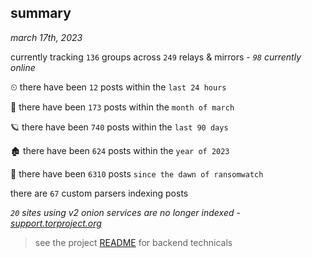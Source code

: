 
## summary
_march 17th, 2023_

currently tracking `136` groups across `249` relays & mirrors - _`98` currently online_

⏲ there have been `12` posts within the `last 24 hours`

🦈 there have been `173` posts within the `month of march`

🪐 there have been `740` posts within the `last 90 days`

🏚 there have been `624` posts within the `year of 2023`

🦕 there have been `6310` posts `since the dawn of ransomwatch`

there are `67` custom parsers indexing posts

_`20` sites using v2 onion services are no longer indexed - [support.torproject.org](https://support.torproject.org/onionservices/v2-deprecation/)_

> see the project [README](https://github.com/joshhighet/ransomwatch#ransomwatch--) for backend technicals
